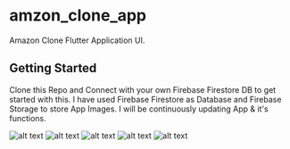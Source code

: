 # amzon_clone_app

Amazon Clone Flutter Application UI.

## Getting Started

Clone this Repo and Connect with your own Firebase Firestore DB to get started with this.
I have used Firebase Firestore as Database and Firebase Storage to store App Images.
I will be continuously updating App & it's functions.

![alt text](https://github.com/shaikhaman2000/Amazon-UI-Flutter/blob/master/1.jpeg?raw=true)
![alt text](https://github.com/shaikhaman2000/Amazon-UI-Flutter/blob/master/2.jpeg?raw=true)
![alt text](https://github.com/shaikhaman2000/Amazon-UI-Flutter/blob/master/3.jpeg?raw=true)
![alt text](https://github.com/shaikhaman2000/Amazon-UI-Flutter/blob/master/4.jpeg?raw=true)
![alt text](https://github.com/shaikhaman2000/Amazon-UI-Flutter/blob/master/5.jpeg?raw=true)

